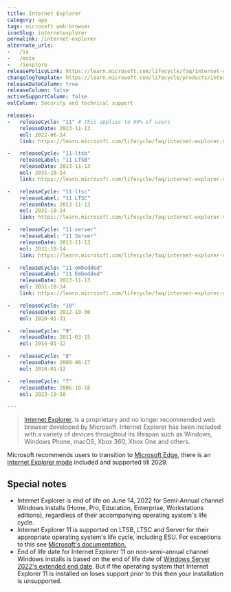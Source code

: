 ```yaml
---
title: Internet Explorer
category: app
tags: microsoft web-browser
iconSlug: internetexplorer
permalink: /internet-explorer
alternate_urls:
-   /ie
-   /msie
-   /iexplore
releasePolicyLink: https://learn.microsoft.com/lifecycle/faq/internet-explorer-microsoft-edge#what-is-the-lifecycle-policy-for-internet-explorer-
changelogTemplate: https://learn.microsoft.com/lifecycle/products/internet-explorer-__RELEASE_CYCLE__
releaseDateColumn: true
releaseColumn: false
activeSupportColumn: false
eolColumn: Security and technical support

releases:
-   releaseCycle: "11" # This applies to 99% of users
    releaseDate: 2013-11-13
    eol: 2022-06-14
    link: https://learn.microsoft.com/lifecycle/faq/internet-explorer-microsoft-edge

-   releaseCycle: "11-ltsb"
    releaseLabel: "11 LTSB"
    releaseDate: 2013-11-13
    eol: 2031-10-14
    link: https://learn.microsoft.com/lifecycle/faq/internet-explorer-microsoft-edge

-   releaseCycle: "11-ltsc"
    releaseLabel: "11 LTSC"
    releaseDate: 2013-11-13
    eol: 2031-10-14
    link: https://learn.microsoft.com/lifecycle/faq/internet-explorer-microsoft-edge

-   releaseCycle: "11-server"
    releaseLabel: "11 Server"
    releaseDate: 2013-11-13
    eol: 2031-10-14
    link: https://learn.microsoft.com/lifecycle/faq/internet-explorer-microsoft-edge

-   releaseCycle: "11-embedded"
    releaseLabel: "11 Embedded"
    releaseDate: 2013-11-13
    eol: 2031-10-14
    link: https://learn.microsoft.com/lifecycle/faq/internet-explorer-microsoft-edge

-   releaseCycle: "10"
    releaseDate: 2012-10-30
    eol: 2020-01-31

-   releaseCycle: "9"
    releaseDate: 2011-03-15
    eol: 2016-01-12

-   releaseCycle: "8"
    releaseDate: 2009-06-17
    eol: 2016-01-12

-   releaseCycle: "7"
    releaseDate: 2006-10-18
    eol: 2023-10-10

---
```


> [Internet Explorer](https://www.microsoft.com/download/internet-explorer.aspx), is a proprietary
> and no longer recommended web browser developed by Microsoft. Internet Explorer has been included
> with a variety of devices throughout its lifespan such as Windows, Windows Phone, macOS, Xbox 360,
> Xbox One and others.

Microsoft recommends users to transition to [Microsoft Edge](https://www.microsoft.com/edge), there
is an [Internet Explorer mode](https://learn.microsoft.com/deployedge/edge-ie-mode) included and
supported till 2029.

## Special notes

- Internet Explorer is end of life on June 14, 2022 for Semi-Annual channel Windows installs (Home,
  Pro, Education, Enterprise, Workstations editions), regardless of their accompanying operating
  system's life cycle.
- Internet Explorer 11 is supported on LTSB, LTSC and Server for their appropriate operating
  system's life cycle, including ESU. For exceptions to this see [Microsoft's documentation.](https://learn.microsoft.com/lifecycle/faq/internet-explorer-microsoft-edge#what-is-the-lifecycle-policy-for-internet-explorer-)
- End of life date for Internet Explorer 11 on non-semi-annual channel Windows installs is based on
  the end of life date of [Windows Server 2022's extended end date](https://learn.microsoft.com/lifecycle/products/windows-server-2022).
  But if the operating system that Internet Explorer 11 is installed on loses support prior to this
  then your installation is unsupported.
